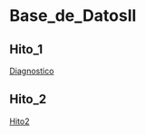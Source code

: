 # Base_de_Datosll
## Hito_1
   <a  href="https://github.com/QuirogaAndres/Base_de_Datosll/tree/main/Hito%201">Diagnostico</a>
## Hito_2
<a  href="https://github.com/QuirogaAndres/Base_de_Datosll/tree/main/Hito%202">Hito2</a>

